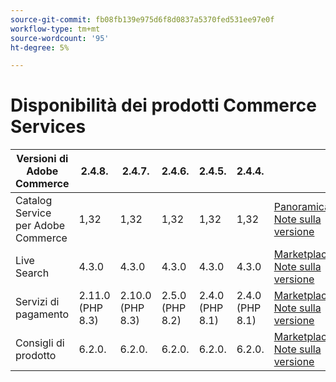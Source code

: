 ```yaml
---
source-git-commit: fb08fb139e975d6f8d0837a5370fed531ee97e0f
workflow-type: tm+mt
source-wordcount: '95'
ht-degree: 5%

---
```

# Disponibilità dei prodotti Commerce Services


<table style="table-layout:auto">
  <thead>
    <tr>
      <th>Versioni di Adobe Commerce</th>
      <th>2.4.8.</th>
      <th>2.4.7.</th>
      <th>2.4.6.</th>
      <th>2.4.5.</th>
      <th>2.4.4.</th>
      <th></th>
    </tr>
  </thead>
  <tbody>
      <tr>
          <td>Catalog Service per Adobe Commerce</td>
          <td>1,32</td>
          <td>1,32</td>
          <td>1,32</td>
          <td>1,32</td>
          <td>1,32</td>
          <td>
              <a href="https://experienceleague.adobe.com/docs/commerce-merchant-services/catalog-service/guide-overview.html">Panoramica</a><br/>
              <a href="https://experienceleague.adobe.com/docs/commerce-merchant-services/catalog-service/release-notes.html">Note sulla versione</a><br/>
          </td>
      </tr>
      <tr>
          <td>Live Search</td>
          <td>4.3.0</td>
          <td>4.3.0</td>
          <td>4.3.0</td>
          <td>4.3.0</td>
          <td>4.3.0</td>
          <td>
              <a href="https://commercemarketplace.adobe.com/magento-live-search.html">Marketplace</a><br/>
              <a href="https://experienceleague.adobe.com/docs/commerce-merchant-services/live-search/release-notes.html">Note sulla versione</a><br/>
          </td>
      </tr>
      <tr>
          <td>Servizi di pagamento</td>
          <td>2.11.0 (PHP 8.3)</td>
          <td>2.10.0 (PHP 8.3)</td>
          <td>2.5.0 (PHP 8.2)</td>
          <td>2.4.0 (PHP 8.1)</td>
          <td>2.4.0 (PHP 8.1)</td>
          <td>
              <a href="https://commercemarketplace.adobe.com/magento-payment-services.html">Marketplace</a><br/>
              <a href="https://experienceleague.adobe.com/docs/commerce-merchant-services/payment-services/release-notes.html">Note sulla versione</a><br/>
          </td>
      </tr>
      <tr>
          <td>Consigli di prodotto</td>
          <td>6.2.0.</td>
          <td>6.2.0.</td>
          <td>6.2.0.</td>
          <td>6.2.0.</td>
          <td>6.2.0.</td>
          <td>
              <a href="https://commercemarketplace.adobe.com/magento-product-recommendations.html">Marketplace</a><br/>
              <a href="https://experienceleague.adobe.com/docs/commerce-merchant-services/product-recommendations/release-notes.html">Note sulla versione</a><br/>
          </td>
      </tr>
  </tbody>
</table>
